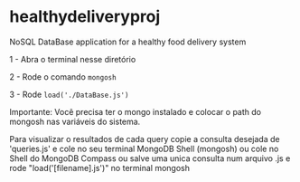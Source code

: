 # healthydeliveryproj
NoSQL DataBase application for a healthy food delivery system

1 - Abra o terminal nesse diretório

2 - Rode o comando ```mongosh```

3 - Rode ```load('./DataBase.js')```

Importante: Você precisa ter o mongo instalado e colocar o path do mongosh nas variáveis do sistema.

Para visualizar o resultados de cada query copie a consulta desejada de 'queries.js' e cole no seu terminal MongoDB Shell (mongosh) ou cole no Shell do MongoDB Compass
ou salve uma unica consulta num arquivo .js e rode "load('[filename].js')" no terminal mongosh